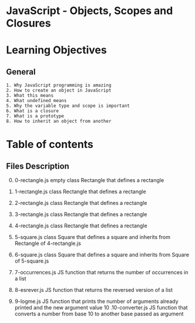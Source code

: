 # JavaScript - Objects, Scopes and Closures

# Learning Objectives

## General
	1. Why JavaScript programming is amazing
	2. How to create an object in JavaScript
	3. What this means
	4. What undefined means
	5. Why the variable type and scope is important
	6. What is a closure
	7. What is a prototype
	8. How to inherit an object from another
# Table of contents

## Files	Description
0. 0-rectangle.js	empty class Rectangle that defines a rectangle

1. 1-rectangle.js	class Rectangle that defines a rectangle
2. 2-rectangle.js	class Rectangle that defines a rectangle
3. 3-rectangle.js	class Rectangle that defines a rectangle
4. 4-rectangle.js 	class Rectangle that defines a rectangle
5. 5-square.js 		class Square that defines a square and inherits from Rectangle of 4-rectangle.js

6. 6-square.js	class Square that defines a square and inherits from Square of 5-square.js
7. 7-occurrences.js	JS function that returns the number of occurrences in a list
8. 8-esrever.js	JS function that returns the reversed version of a list
9. 9-logme.js	JS function that prints the number of arguments already printed and the new argument value
10 .10-converter.js	JS function that converts a number from base 10 to another base passed as argument
